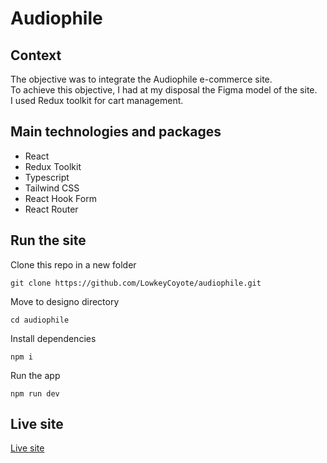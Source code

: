 # Audiophile

## Context

The objective was to integrate the Audiophile e-commerce site.   
To achieve this objective, I had at my disposal the Figma model of the site.   
I used Redux toolkit for cart management.

## Main technologies and packages

- React
- Redux Toolkit
- Typescript
- Tailwind CSS
- React Hook Form
- React Router

## Run the site

Clone this repo in a new folder
```console
git clone https://github.com/LowkeyCoyote/audiophile.git
```
Move to designo directory
```console
cd audiophile
```
Install dependencies  
```console
npm i
```
Run the app
```console
npm run dev
```

## Live site

[Live site](https://audiophile-lowkeycoyote.netlify.app)